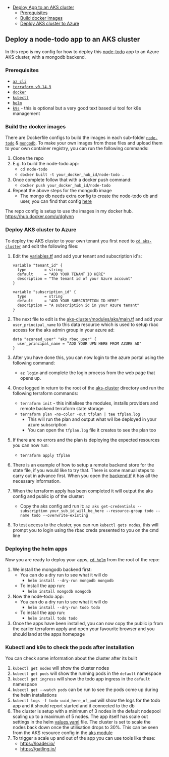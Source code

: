 - [Deploy App to an AKS cluster](#deploy-app-to-and-aks-cluster)
  - [Prerequisites](#prerequisites)
  - [Build docker images](#build-docker-images)
  - [Deploy AKS cluster to Azure](#deploy-aks-cluster-to-azure)

## Deploy a node-todo app to an AKS cluster

In this repo is my config for how to deploy this [node-todo](https://github.com/scotch-io/node-todo) app to an Azure AKS cluster, with a mongodb backend.

### Prerequisites

- [`az cli`](https://docs.microsoft.com/en-us/cli/azure/install-azure-cli)
- [`terraform v0.14.9`](https://releases.hashicorp.com/terraform/0.14.9/)
- [`docker`](https://docs.docker.com/engine/install/)
- [`kubectl`](https://kubernetes.io/docs/tasks/tools/)
- [`helm`](https://helm.sh/docs/intro/install/)
- [`k9s`](https://k9scli.io/topics/install/) - this is optional but a very good text based ui tool for k8s management

### Build the docker images

There are Dockerfile configs to build the images in each sub-folder [`node-todo`](node-todo/Dockerfile) & [`mongodb`](mongodb/Dockerfile). To make your own images from those files and upload them to your own container registry, you can run the following commands:

1. Clone the repo
1. E.g. to build the node-todo app:
   - `cd node-todo`
   - `docker built -t your_docker_hub_id/node-todo .`
1. Once complete follow that with a docker push command:
   - `docker push your_docker_hub_id/node-todo`
1. Repeat the above steps for the mongodb image
   - The mongo db needs extra config to create the node-todo db and user, you can find that config [here](mongodb/init.js)

The repo config is setup to use the images in my docker hub. https://hub.docker.com/u/dglynn

### Deploy AKS cluster to Azure

To deploy the AKS cluster to your own tenant you first need to [`cd aks-cluster`](aks-cluster) and edit the following files:

1. Edit the [variables.tf](aks-cluster/variables.tf) and add your tenant and subscription id's:

   ```
   variable "tenant_id" {
     type        = string
     default     = "ADD YOUR TENANT ID HERE"
     description = "The tenant id of your Azure account"
   }

   variable "subscription_id" {
     type        = string
     default     = "ADD YOUR SUBSCRIPTION ID HERE"
     description = "A subscription id in your Azure tenant"
   }
   ```

1. The next file to edit is the [aks-cluster/modules/aks/main.tf](aks-cluster/modules/aks/main.tf) and add your `user_principal_name` to this data resource which is used to setup rbac access for the aks admin group in your azure ad:
   ```
   data "azuread_user" "aks_rbac_user" {
     user_principal_name = "ADD YOUR UPN HERE FROM AZURE AD"
   }
   ```
1. After you have done this, you can now login to the azure portal using the following command:
   - `az login` and complete the login process from the web page that opens up.
1. Once logged in return to the root of the [aks-cluster](aks-cluster) directory and run the following terraform commands:
   - `terraform init` - this initialises the modules, installs providers and remote backend terraform state storage
   - `terraform plan -no-color -out tfplan | tee tfplan.log`
     - This will run the plan and output what wil lbe deployed in your azure subscription
     - You can open the `tfplan.log` file it creates to see the plan too
1. If there are no errors and the plan is deploying the expected resources you can now run:
   - `terraform apply tfplan`
1. There is an example of how to setup a remote backend store for the state file, if you would like to try that. There is some manual steps to carry out in advance first. When you open the [backend.tf](aks-cluster/backend.tf) it has all the necessary information.
1. When the terraform apply has been completed it will output the aks config and public ip of the cluster:
   - Copy the aks config and run it: `az aks get-credentials --subscription your_sub_id_will_be_here --resource-group todo --name todo --overwrite-existing`
1. To test access to the cluster, you can run `kubectl gets nodes`, this will prompt you to login using the rbac creds presented to you on the cmd line

### Deploying the helm apps

Now you are ready to deploy your apps, [`cd helm`](helm) from the root of the repo:

1. We install the mongodb backend first:
   - You can do a dry run to see what it will do
     - `helm install --dry-run mongodb mongodb`
   - To install the app run:
     - `helm install mongodb mongodb`
1. Now the node-todo app:
   - You can do a dry run to see what it will do
     - `helm install --dry-run todo todo`
   - To install the app run:
     - `helm install todo todo`
1. Once the apps have been installed, you can now copy the public ip from the earlier terraform apply and open your favourite browser and you should land at the apps homepage

### Kubectl and k9s to check the pods after installation

You can check some information about the cluster after its built

1. `kubectl get nodes` will show the cluster nodes
1. `kubectl get pods` will show the running pods in the `default` namespace
1. `kubectl get ingress` will show the todo app ingress in the `default` namespace
1. `kubectl get --watch pods` can be run to see the pods come up during the helm installations
1. `kubectl logs -f todo-uuid_here_of_pod` will show the logs for the todo app and it should report started and it connected to the db
1. The cluster is setup with a minimum of 3 nodes in the default nodepool scaling up to a maximum of 5 nodes. The app itself has scale out settings in the helm [values.yaml](helm/todo/values.yaml) file. The cluster is set to scale the nodes back down once the utilisation drops to 30%. This can be seen from the AKS resource config in the [aks module](aks-cluster/aks/main.tf)
1. To trigger a scale up and out of the app you can use tools like these:
   - https://loader.io/
   - https://gatling.io/
